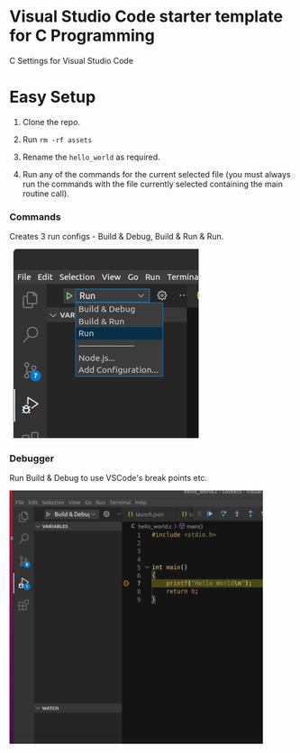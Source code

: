 # Visual Studio Code starter template for C Programming
C Settings for Visual Studio Code

# Easy Setup
1. Clone the repo.

2. Run `rm -rf assets`

3. Rename the `hello_world` as required.

4. Run any of the commands for the current selected file (you must always run the commands with the file currently selected containing the main routine call).

### Commands
Creates 3 run configs - Build & Debug, Build & Run & Run.

![vscode-c-settings](assets/cmds.png?raw=true "Title")

### Debugger
Run Build & Debug to use VSCode's break points etc.

![vscode-c-settings](assets/debug.png?raw=true "Title")

